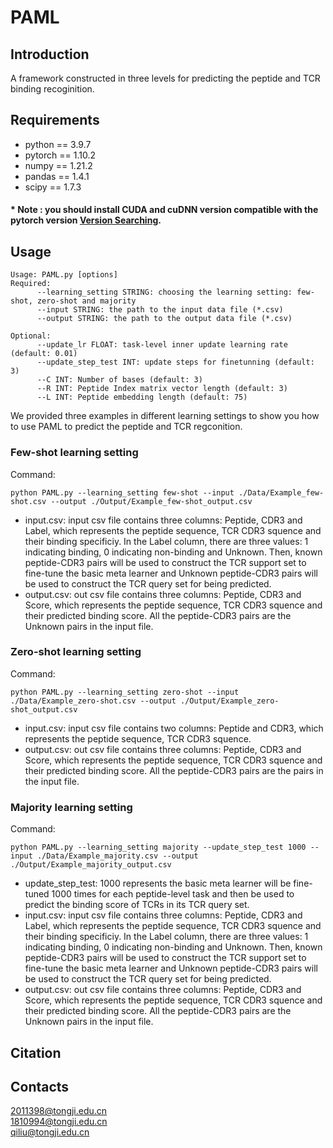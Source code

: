 # PAML
## Introduction 
A framework constructed in three levels for predicting the peptide and TCR binding recoginition.
## Requirements  
* python == 3.9.7  
* pytorch == 1.10.2  
* numpy == 1.21.2  
* pandas == 1.4.1  
* scipy == 1.7.3  
#### * Note : you should install CUDA and cuDNN version compatible with the pytorch version [Version Searching](https://www.tensorflow.org/install/source). 
## Usage  

    Usage: PAML.py [options]
    Required:
          --learning_setting STRING: choosing the learning setting: few-shot, zero-shot and majority
          --input STRING: the path to the input data file (*.csv)
          --output STRING: the path to the output data file (*.csv)

    Optional:
          --update_lr FLOAT: task-level inner update learning rate (default: 0.01)
          --update_step_test INT: update steps for finetunning (default: 3)
          --C INT: Number of bases (default: 3)
          --R INT: Peptide Index matrix vector length (default: 3)
          --L INT: Peptide embedding length (default: 75) 
We provided three examples in different learning settings to show you how to use PAML to predict the peptide and TCR regconition. 
### Few-shot learning setting 
Command:  

    python PAML.py --learning_setting few-shot --input ./Data/Example_few-shot.csv --output ./Output/Example_few-shot_output.csv 
    
* input.csv: input csv file contains three columns: Peptide, CDR3 and Label, which represents the peptide sequence, TCR CDR3 squence and their binding specificiy.
In the Label column, there are three values: 1 indicating binding, 0 indicating non-binding and Unknown. Then, known peptide-CDR3 pairs will be used to construct the TCR support set to fine-tune the basic meta learner and Unknown peptide-CDR3 pairs will be used to construct the TCR query set for being predicted.
* output.csv: out csv file contains three columns: Peptide, CDR3 and Score, which represents the peptide sequence, TCR CDR3 squence and their predicted binding score. All the peptide-CDR3 pairs are the Unknown pairs in the input file.
### Zero-shot learning setting 
Command:  

    python PAML.py --learning_setting zero-shot --input ./Data/Example_zero-shot.csv --output ./Output/Example_zero-shot_output.csv 
    
* input.csv: input csv file contains two columns: Peptide and CDR3, which represents the peptide sequence, TCR CDR3 squence.
* output.csv: out csv file contains three columns: Peptide, CDR3 and Score, which represents the peptide sequence, TCR CDR3 squence and their predicted binding score. All the peptide-CDR3 pairs are the pairs in the input file.

### Majority learning setting 
Command: 

    python PAML.py --learning_setting majority --update_step_test 1000 --input ./Data/Example_majority.csv --output ./Output/Example_majority_output.csv 

* update_step_test: 1000 represents the basic meta learner will be fine-tuned 1000 times for each peptide-level task and then be used to predict the binding score of TCRs in its TCR query set.
* input.csv: input csv file contains three columns: Peptide, CDR3 and Label, which represents the peptide sequence, TCR CDR3 squence and their binding specificiy.
In the Label column, there are three values: 1 indicating binding, 0 indicating non-binding and Unknown. Then, known peptide-CDR3 pairs will be used to construct the TCR support set to fine-tune the basic meta learner and Unknown peptide-CDR3 pairs will be used to construct the TCR query set for being predicted.
* output.csv: out csv file contains three columns: Peptide, CDR3 and Score, which represents the peptide sequence, TCR CDR3 squence and their predicted binding score. All the peptide-CDR3 pairs are the Unknown pairs in the input file.
## Citation
## Contacts
2011398@tongji.edu.cn  
1810994@tongji.edu.cn  
qiliu@tongji.edu.cn

